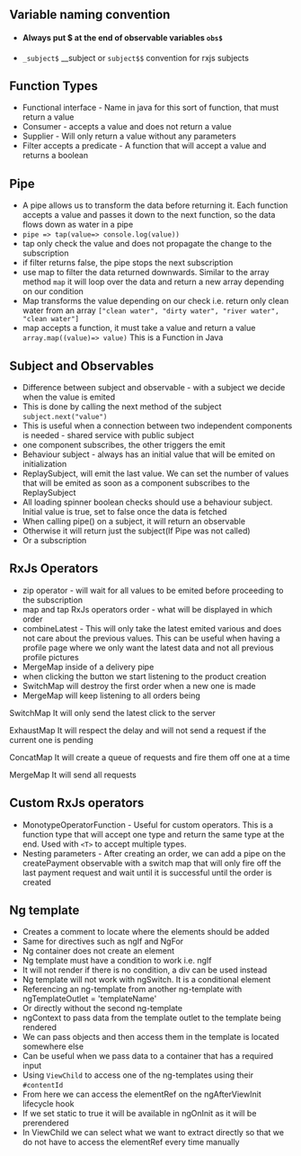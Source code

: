 
## Variable naming convention
- #### Always put $ at the end of observable variables `obs$`
- `_subject$` __subject or `subject$$` convention for rxjs subjects

## Function Types
- Functional interface - Name in java for this sort of function, that must return a value
- Consumer - accepts a value and does not return a value
- Supplier - Will only return a value without any parameters
- Filter accepts a predicate - A function that will accept a value and returns a boolean

## Pipe

- A pipe allows us to transform the data before returning it. Each function accepts a value and passes it down to the next function, so the data flows down as water in a pipe
- `pipe => tap(value=> console.log(value))`
- tap only check the value and does not propagate the change to the subscription
- if filter returns false, the pipe stops the next subscription
- use map to filter the data returned downwards. Similar to the array method `map` it will loop over the data and return a new array depending on our condition
- Map transforms the value depending on our check i.e. return only clean water from an array `["clean water", "dirty water", "river water", "clean water"]`
- map accepts a function, it must take a value and return a value `array.map((value)=> value)` This is a Function in Java


## Subject and Observables
- Difference between subject and observable - with a subject we decide when the value is emited
- This is done by calling the next method of the subject `subject.next("value")`
- This is useful when a connection between two independent components is needed - shared service with public subject
- one component subscribes, the other triggers the emit
- Behaviour subject - always has an initial value that will be emited on initialization
- ReplaySubject, will emit the last value. We can set the number of values that will be emited as soon as a component subscribes to the ReplaySubject
- All loading spinner boolean checks should use a behaviour subject. Initial value is true, set to false once the data is fetched
- When calling pipe() on a subject, it will return an observable 
- Otherwise it will return just the subject(If Pipe was not called)
- Or a subscription 


## RxJs Operators

- zip operator - will wait for all values to be emited before  proceeding to the subscription
- map and tap RxJs operators order - what will be displayed in which order
- combineLatest - This will only take the latest emited various and does not care about the previous values. This can be useful when having a profile page where we only want the latest data and not all previous profile pictures
- MergeMap inside of a delivery pipe
- when clicking the button we start listening to the product creation
- SwitchMap will destroy the first order when a new one is made
- MergeMap will keep listening to all orders being 


SwitchMap It will only send the latest click to the server

ExhaustMap It will respect the delay and will not send a request if the current one is pending

ConcatMap It will create a queue of requests and fire them off one at a time

MergeMap  It will send all requests



## Custom RxJs operators

- MonotypeOperatorFunction - Useful for custom operators. This is a function type that will accept one type and return the same type at the end. Used with `<T>` to accept multiple types. 
- Nesting parameters - After creating an order, we can add a pipe on the createPayment observable with a switch map that will only fire off the last payment request and wait until it is successful until the order is created 

## Ng template
- Creates a comment to locate where the elements should be added
- Same for directives such as ngIf and NgFor
- Ng container does not create an element
- Ng template must have a condition to work i.e. ngIf
- It will not render if there is no condition, a div can be used instead
- Ng template will not work with ngSwitch. It is a conditional element
- Referencing an ng-template from another ng-template with ngTemplateOutlet = 'templateName'
- Or directly without the second ng-template
- ngContext to pass data from the template outlet to the template being rendered
- We can pass objects and then access them in the template is located somewhere else
- Can be useful when we pass data to a container that has a required input
- Using `ViewChild` to access one of the ng-templates using their `#contentId`
- From here we can access the elementRef on the ngAfterViewInit lifecycle hook
- If we set static to true it will be available in ngOnInit as it will be prerendered
- In ViewChild we can select what we want to extract directly so that we do not have to access the elementRef every time manually







